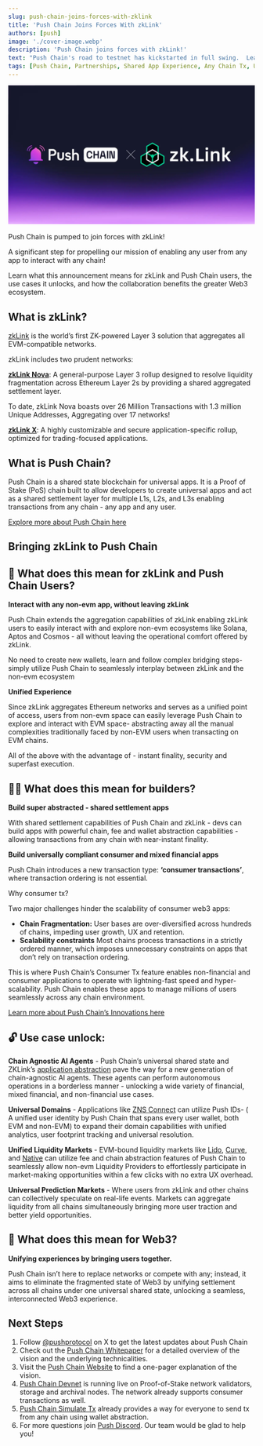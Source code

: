 ```yaml
---
slug: push-chain-joins-forces-with-zklink
title: 'Push Chain Joins Forces With zkLink'
authors: [push]
image: './cover-image.webp'
description: 'Push Chain joins forces with zkLink!'
text: "Push Chain's road to testnet has kickstarted in full swing.  Learn everything about our collaboration with zkLink - what it means for Push and zkLink users, the use cases it unlocks and more!"
tags: [Push Chain, Partnerships, Shared App Experience, Any Chain Tx, Universal Smart Contracts, Shared State Blockchain, Consumer Tx, Parallel Validators, Dynamic Sharding]
---
```


![Cover image of Push Chain Join forces with zkLink ](./cover-image.webp)

<!--truncate-->

Push Chain is pumped to join forces with zkLink!

A significant step for propelling our mission of enabling any user from any app to interact with any chain!

Learn what this announcement means for zkLink and Push Chain users, the use cases it unlocks, and how the collaboration benefits the greater Web3 ecosystem.

## What is  zkLink?

[zkLink](https://zk.link/) is the world’s first ZK-powered Layer 3 solution that aggregates all EVM-compatible networks.

zkLink includes two prudent networks:

**[zkLink Nova](https://zklink.io/)**: A general-purpose Layer 3 rollup designed to resolve liquidity fragmentation across Ethereum Layer 2s by providing a shared aggregated settlement layer.

To date, zkLink Nova boasts over 26 Million Transactions with 1.3 million Unique Addresses, Aggregating over 17 networks!

**[zkLink X](https://zk.link/X)**: A highly customizable and secure application-specific rollup, optimized for trading-focused applications.


## What is Push Chain?

Push Chain is a shared state blockchain for universal apps. It is a Proof of Stake (PoS) chain
built to allow developers to create universal apps and act as a shared settlement layer for multiple L1s, L2s, and L3s enabling transactions from any chain - any app and any user.

[Explore more about Push Chain here](https://push.org)


## Bringing zkLink to Push Chain

## 👥 What does this mean for zkLink and Push Chain Users?

**Interact with any non-evm app, without leaving zkLink**

Push Chain extends the aggregation capabilities of zkLink enabling zkLink users to easily interact with and explore non-evm ecosystems like Solana, Aptos and Cosmos - all without leaving the operational comfort offered by zkLink.

No need to create new wallets, learn and follow complex bridging steps- simply utilize Push Chain to seamlessly interplay between zkLink and the non-evm ecosystem


**Unified Experience**

Since zkLink aggregates Ethereum networks and serves as a unified point of access, users from non-evm space can easily leverage Push Chain to explore and interact with EVM space- abstracting away all the manual complexities traditionally faced by non-EVM users when transacting on EVM chains.

All of the above with the advantage of - instant finality, security and superfast execution.



## 👷‍♂️ What does this mean for builders?

**Build super abstracted - shared settlement apps**

With shared settlement capabilities of Push Chain and zkLink - devs can build apps with powerful chain, fee and wallet abstraction capabilities - allowing transactions from any chain with near-instant finality.

**Build universally compliant consumer and mixed financial apps**

Push Chain introduces a new transaction type: **‘consumer transactions’**, where transaction ordering is not essential.

Why consumer tx?

Two major challenges hinder the scalability of consumer web3 apps:

- **Chain Fragmentation:** User bases are over-diversified across hundreds of chains, impeding user growth, UX and retention.
- **Scalability constraints** Most chains process transactions in a strictly ordered manner, which imposes unnecessary constraints on apps that don’t rely on transaction ordering.

This is where Push Chain’s Consumer Tx feature enables non-financial and consumer applications to operate with lightning-fast speed and hyper-scalability. Push Chain enables these apps to manage millions of users seamlessly across any chain environment.

[Learn more about Push Chain’s Innovations here](https://push.org/blog/innovations-by-push-chain/)




## 🔓 Use case unlock:

**Chain Agnostic AI Agents** - Push Chain’s universal shared state and ZKLink’s [application abstraction](https://blog.zk.link/zklink-research-roadmap-ai-agents-in-application-abstraction-fff297ef4577) pave the way for a new generation of chain-agnostic AI agents. These agents can perform autonomous operations in a borderless manner - unlocking a wide variety of financial, mixed financial, and non-financial use cases.

**Universal Domains** - Applications like [ZNS Connect](https://zns.bio/) can utilize Push IDs- ( A unified user identity by Push Chain that spans every user wallet, both EVM and non-EVM) to expand their domain capabilities with unified analytics, user footprint tracking and universal resolution.

**Unified Liquidity Markets** - EVM-bound liquidity markets like [Lido](https://lido.fi/), [Curve](https://curve.fi/#/ethereum/swap), and [Native](https://native.org/app/credit-pool/) can utilize fee and chain abstraction features of Push Chain to seamlessly allow non-evm Liquidity Providers to effortlessly participate in market-making opportunities within a few clicks with no extra UX overhead.

**Universal Prediction Markets** - Where users from zkLink and other chains can collectively speculate on real-life events. Markets can aggregate liquidity from all chains simultaneously bringing more user traction and better yield opportunities.



## **🌌** What does this mean for Web3?

**Unifying experiences by bringing users together.**

Push Chain isn’t here to replace networks or compete with any; instead, it aims to eliminate the fragmented state of Web3 by unifying settlement across all chains under one universal shared state, unlocking a seamless, interconnected Web3 experience.

## Next Steps

1. Follow [@pushprotocol](https://x.com/pushprotocol) on X to get the latest updates about Push Chain
2. Check out the [Push Chain Whitepaper](https://whitepaper.push.org/) for a detailed overview of the vision and the underlying technicalities.
3. Visit the [Push Chain Website](https://push.org/chain) to find a one-pager explanation of the vision.
4. [Push Chain Devnet](https://scan.push.org/?) is running live on Proof-of-Stake network validators, storage and archival nodes. The network already supports consumer transactions as well.
5. [Push Chain Simulate Tx](https://simulate.push.org/) already provides a way for everyone to send tx from any chain using wallet abstraction.
6. For more questions join [Push Discord](https://discord.com/invite/pushprotocol). Our team would be glad to help you!
